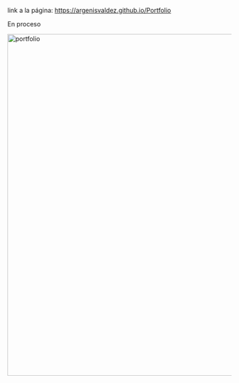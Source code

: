 <a target="_blank">link a la página: https://argenisvaldez.github.io/Portfolio</a> 

En proceso 

<img width="1366" height="768" alt="portfolio" src="https://github.com/user-attachments/assets/93cfbcdb-3ae6-4980-aaef-785417850d14" />
